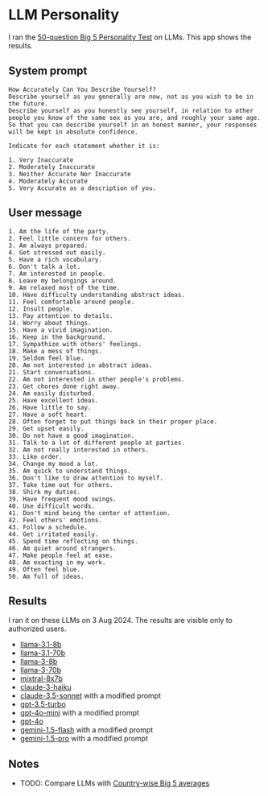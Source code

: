 # LLM Personality

I ran the [50-question Big 5 Personality Test](https://ipip.ori.org/new_ipip-50-item-scale.htm) on LLMs. This app shows the results.

## System prompt

```text
How Accurately Can You Describe Yourself?
Describe yourself as you generally are now, not as you wish to be in the future.
Describe yourself as you honestly see yourself, in relation to other people you know of the same sex as you are, and roughly your same age.
So that you can describe yourself in an honest manner, your responses will be kept in absolute confidence.

Indicate for each statement whether it is:

1. Very Inaccurate
2. Moderately Inaccurate
3. Neither Accurate Nor Inaccurate
4. Moderately Accurate
5. Very Accurate as a description of you.
```

## User message

```text
1. Am the life of the party.
2. Feel little concern for others.
3. Am always prepared.
4. Get stressed out easily.
5. Have a rich vocabulary.
6. Don't talk a lot.
7. Am interested in people.
8. Leave my belongings around.
9. Am relaxed most of the time.
10. Have difficulty understanding abstract ideas.
11. Feel comfortable around people.
12. Insult people.
13. Pay attention to details.
14. Worry about things.
15. Have a vivid imagination.
16. Keep in the background.
17. Sympathize with others' feelings.
18. Make a mess of things.
19. Seldom feel blue.
20. Am not interested in abstract ideas.
21. Start conversations.
22. Am not interested in other people's problems.
23. Get chores done right away.
24. Am easily disturbed.
25. Have excellent ideas.
26. Have little to say.
27. Have a soft heart.
28. Often forget to put things back in their proper place.
29. Get upset easily.
30. Do not have a good imagination.
31. Talk to a lot of different people at parties.
32. Am not really interested in others.
33. Like order.
34. Change my mood a lot.
35. Am quick to understand things.
36. Don't like to draw attention to myself.
37. Take time out for others.
38. Shirk my duties.
39. Have frequent mood swings.
40. Use difficult words.
41. Don't mind being the center of attention.
42. Feel others' emotions.
43. Follow a schedule.
44. Get irritated easily.
45. Spend time reflecting on things.
46. Am quiet around strangers.
47. Make people feel at ease.
48. Am exacting in my work.
49. Often feel blue.
50. Am full of ideas.
```

## Results

I ran it on these LLMs on 3 Aug 2024. The results are visible only to authorized users.

- [llama-3.1-8b](https://llmfoundry.straive.com/history#?t=1722683951078.6409)
- [llama-3.1-70b](https://llmfoundry.straive.com/history#?t=1722684066537.3237)
- [llama-3-8b](https://llmfoundry.straive.com/history#?t=1722684169422.1147)
- [llama-3-70b](https://llmfoundry.straive.com/history#?t=1722684214927.2896)
- [mixtral-8x7b](https://llmfoundry.straive.com/history#?t=1722684359633.7158)
- [claude-3-haiku](https://llmfoundry.straive.com/history#?t=1722684442442.0164)
- [claude-3.5-sonnet](https://llmfoundry.straive.com/history#?t=1722685142878.7852) with a modified prompt
- [gpt-3.5-turbo](https://llmfoundry.straive.com/history#?t=1722684688344.9734)
- [gpt-4o-mini](https://llmfoundry.straive.com/history#?t=1722685027773.9026) with a modified prompt
- [gpt-4o](https://llmfoundry.straive.com/history#?t=1722684641405.7195)
- [gemini-1.5-flash](https://llmfoundry.straive.com/history#?t=1722685316181.6316) with a modified prompt
- [gemini-1.5-pro](https://llmfoundry.straive.com/history#?t=1722685444263.3367) with a modified prompt


## Notes

- TODO: Compare LLMs with [Country-wise Big 5 averages](https://www.researchgate.net/figure/Average-OPQ32-Big-Five-Sten-Scores-for-the-31-Countries-Means-and-SDs-for-Sample-Sizes_tbl3_258144315)

